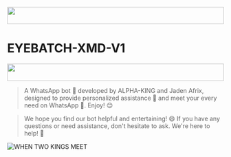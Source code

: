 <p align="center">
  <img src="https://i.imgur.com/dBaSKWF.gif" height="40" width="100%">
</p>


# EYEBATCH-XMD-V1
<p align="center">
  <img src="https://i.imgur.com/dBaSKWF.gif" height="40" width="100%">
</p>


> A WhatsApp bot 🤖 developed by ALPHA-KING and Jaden Afrix, designed to provide personalized assistance 🤝 and meet your every need on WhatsApp 📱. Enjoy! 😊

> We hope you find our bot helpful and entertaining! 😄 If you have any questions or need assistance, don't hesitate to ask. We're here to help! 🤔



 ![WHEN TWO KINGS MEET](https://files.catbox.moe/cv3ui1.jpg)

